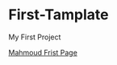# First-Tamplate
My First Project
<p><a href="https://main--wonderful-bavarois-1a86fa.netlify.app/">
Mahmoud Frist Page</a></p>
